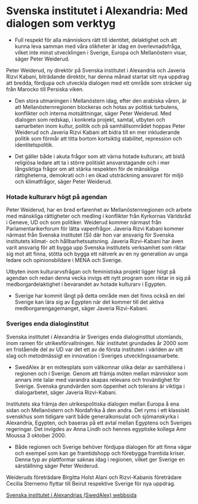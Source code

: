 # Svenska institutet i Alexandria: Med dialogen som verktyg

- Full respekt för alla människors rätt till identitet, delaktighet och att kunna leva samman med våra olikheter är idag en överlevnadsfråga, vilket inte minst utvecklingen i Sverige, Europa och Mellanöstern visar, säger Peter Weiderud.

Peter Weiderud, ny direktör på Svenska institutet i Alexandria och Javeria Rizvi Kabani, biträdande direktör, har denna månad startat sitt nya uppdrag att bredda, fördjupa och utveckla dialogen med ett område som sträcker sig från Marocko till Persiska viken.

- Den stora utmaningen i Mellanöstern idag, efter den arabiska våren, är att Mellanösternregionen blockeras och hotas av politisk turbulens, konflikter och interna motsättningar, säger Peter Weiderud.
Med dialogen som redskap, i konkreta projekt, samtal, utbyten och samarbeten inom kultur, politik och på samhällsområdet hoppas Peter Weiderud och Javeria Rizvi Kabani att bidra till en mer inkluderande politik som förmår att titta bortom kortsiktig stabilitet, repression och identitetspolitik.

- Det gäller både i akuta frågor som att värna hotade kulturarv, att bistå religiösa ledare att ta i större politiskt ansvarstagande och i mer långsiktiga frågor om att stärka respekten för de mänskliga rättigheterna, demokrati och i en ökad utsträckning ansvaret för miljö och klimatfrågor, säger Peter Weiderud.

### Hotade kulturarv högt på agendan

Peter Weiderud, har en bred erfarenhet av Mellanösternregionen och arbete med mänskliga rättigheter och medling i konflikter från Kyrkornas Världsråd i Geneve, UD och som politiker. Weiderud kommer närmast från Parlamentarikerforum för lätta vapenfrågor. Javeria Rizvi Kabani kommer närmast från Svenska institutet (Si) där hon var ansvarig för Svenska institutets klimat- och hållbarhetssatsning. Javeria Rizvi-Kabani har även varit ansvarig för att bygga upp Svenska institutets verksamhet som riktar sig mot att finna, stötta och bygga ett nätverk av en ny generation av unga ledare och opinionsbildare i MENA och Sverige.

Utbyten inom kulturarvsfrågan och feministiska projekt ligger högt på agendan och redan denna vecka invigs ett nytt program som riktar in sig på medborgardelaktighet i bevarandet av hotade kulturarv i Egypten.

- Sverige har kommit långt på detta område men det finns också en del Sverige kan lära sig av Egypten när det kommer till det aktiva medborgarengagemanget, säger Javeria Rizvi-Kabani.

### Sveriges enda dialoginstitut

Svenska institutet i Alexandria är Sveriges enda dialoginstitut utomlands, inom ramen för utrikesförvaltningen. När institutet grundades år 2000 som en fristående del av UD var det ett av de första instituten i världen av sitt slag och metodmässigt en innovation i Sveriges utvecklingssamarbete.

- SwedAlex är en mötesplats som välkomnar olika delar av samhällena i regionen och i Sverige. Genom att främja möten mellan människor som annars inte talar med varandra skapas relevans och trovärdighet för Sverige. Svenska grundvärden som öppenhet och tolerans är viktiga i dialogarbetet, säger Javeria Rizvi-Kabani.

Institutets ska främja den utrikespolitiska dialogen mellan Europa å ena sidan och Mellanöstern och Nordafrika å den andra. Det ryms i ett klassiskt svenskhus som tidigare varit både generalkonsulat och sjömanskyrka i Alexandria, Egypten, och baseras på ett avtal mellan Egyptens och Sveriges regeringar. Det invigdes av Anna Lindh och hennes egyptiske kollega Amr Moussa 3 oktober 2000.

- Både regionen och Sverige behöver fördjupa dialogen för att finna vägar och exempel som kan ge framtidshopp och förebygga framtida kriser. Denna typ av plattformar saknas idag i regionen, vilket ger Sverige en särställning säger Peter Weiderud.

Weideruds företrädare Birgitta Holst Alani och Rizvi-Kabanis företrädare Cecilia Sternemo flyttar till Beirut respektive Sverige för nya uppdrag.

[Svenska institutet i Alexandrias (SwedAlex) webbsida](http://www.swedenabroad.com/en-GB/Embassies/Alexandria/About-us/The-Swedish-Institute/)
